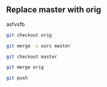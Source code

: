 ## Replace master with orig



asfvsfb
```bash
git checkout orig

git merge -s ours master

git checkout master

git merge orig

git push
```
